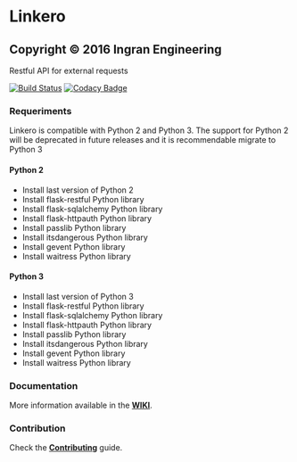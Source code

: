 # Linkero
## Copyright © 2016 Ingran Engineering ###

<!-- ![logo](http://ingran.es:8081/uploads/project/avatar/22/Link_Slash.png) -->

Restful API for external requests

[![Build Status](https://travis-ci.org/ingran/linkero.svg?branch=master)](https://travis-ci.org/ingran/linkero)
[![Codacy Badge](https://api.codacy.com/project/badge/Grade/2b63ba733fed4213b97361f0593d3a3b)](https://www.codacy.com/app/RDCH106/linkero?utm_source=github.com&amp;utm_medium=referral&amp;utm_content=ingran/linkero&amp;utm_campaign=Badge_Grade)

### Requeriments

Linkero is compatible with Python 2 and Python 3. 
The support for Python 2 will be deprecated in future releases and it is recommendable migrate to Python 3

#### **Python 2**

* Install last version of Python 2
* Install flask-restful Python library
* Install flask-sqlalchemy Python library
* Install flask-httpauth Python library
* Install passlib Python library
* Install itsdangerous Python library
* Install gevent Python library
* Install waitress Python library

#### **Python 3**

* Install last version of Python 3
* Install flask-restful Python library
* Install flask-sqlalchemy Python library
* Install flask-httpauth Python library
* Install passlib Python library
* Install itsdangerous Python library
* Install gevent Python library
* Install waitress Python library

### **Documentation**

More information available in the **[WIKI](https://github.com/RDCH106/linkero/wiki/home)**.

### **Contribution**

Check the **[Contributing](https://github.com/RDCH106/linkero/blob/master/CONTRIBUTING.md)** guide.

